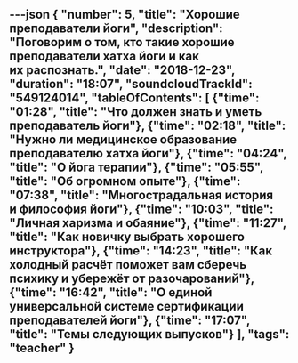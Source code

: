 ---json
{
	"number": 5,
	"title": "Хорошие преподаватели йоги",
	"description": "Поговорим о&nbsp;том, кто такие хорошие преподаватели хатха йоги и&nbsp;как их&nbsp;распознать.",
	"date": "2018-12-23",
	"duration": "18:07",
	"soundcloudTrackId": "549124014",
	"tableOfContents": [
		{"time": "01:28", "title": "Что должен знать и&nbsp;уметь преподаватель йоги"},
		{"time": "02:18", "title": "Нужно&nbsp;ли медицинское образование преподавателю хатха йоги"},
		{"time": "04:24", "title": "О&nbsp;йога терапии"},
		{"time": "05:55", "title": "Об&nbsp;огромном опыте"},
		{"time": "07:38", "title": "Многострадальная история и&nbsp;философия йоги"},
		{"time": "10:03", "title": "Личная харизма и&nbsp;обаяние"},
		{"time": "11:27", "title": "Как новичку выбрать хорошего инструктора"},
		{"time": "14:23", "title": "Как холодный расчёт поможет вам сберечь психику и&nbsp;убережёт от&nbsp;разочарований"},
		{"time": "16:42", "title": "О&nbsp;единой универсальной системе сертификации преподавателей йоги"},
		{"time": "17:07", "title": "Темы следующих выпусков"}
	],
	"tags": "teacher"
}
---
